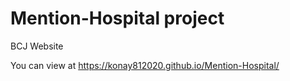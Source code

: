 
# Mention-Hospital project
BCJ Website

You can view at https://konay812020.github.io/Mention-Hospital/

